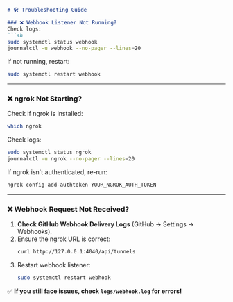 ```md
# 🛠 Troubleshooting Guide

### ❌ Webhook Listener Not Running?
Check logs:
```sh
sudo systemctl status webhook
journalctl -u webhook --no-pager --lines=20
```
If not running, restart:
```sh
sudo systemctl restart webhook
```

---

### ❌ ngrok Not Starting?
Check if ngrok is installed:
```sh
which ngrok
```
Check logs:
```sh
sudo systemctl status ngrok
journalctl -u ngrok --no-pager --lines=20
```
If ngrok isn't authenticated, re-run:
```sh
ngrok config add-authtoken YOUR_NGROK_AUTH_TOKEN
```

---

### ❌ Webhook Request Not Received?
1. **Check GitHub Webhook Delivery Logs** (GitHub → Settings → Webhooks).
2. Ensure the ngrok URL is correct:
   ```sh
   curl http://127.0.0.1:4040/api/tunnels
   ```
3. Restart webhook listener:
   ```sh
   sudo systemctl restart webhook
   ```

✅ **If you still face issues, check `logs/webhook.log` for errors!**
```
